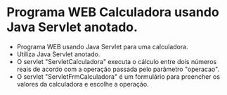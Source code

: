 # Programa WEB Calculadora usando Java Servlet anotado.

- Programa WEB usando Java Servlet para uma calculadora.
- Utiliza Java Servlet anotado.
- O servlet "ServletCalculadora" executa o cálculo entre dois números reais de acordo com a operação passada pelo parâmetro "operacao". 
- O servlet "ServletFrmCalculadora" é um formulário para preencher os valores da calculadora e escolhe a operação.
